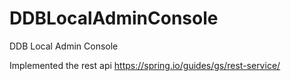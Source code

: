 # DDBLocalAdminConsole
DDB Local Admin Console


Implemented the rest api
https://spring.io/guides/gs/rest-service/